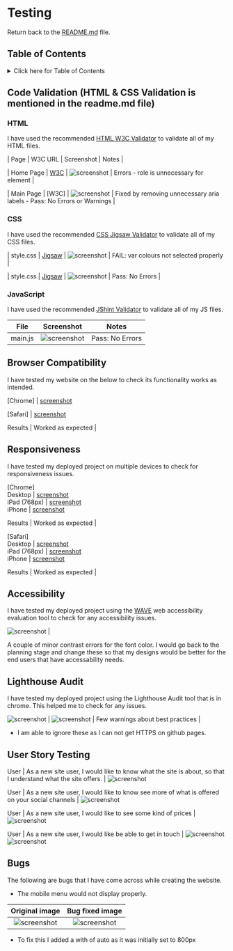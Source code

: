 # Testing

Return back to the [README.md](README.md) file.

## Table of Contents

<details>
<summary>Click here for Table of Contents</summary>

- [Code Validation](#code-validation)

  - [HTML](#html)
  - [CSS](#css)
  - [JavaScript](#javascript)

- [Browser Compatibility](#browser-compatibility)

- [Responsiveness](#responsiveness)

- [Accessibility](#accessibility)

- [Lighthouse Audit](#lighthouse-audit)

- [User Story Testing](#user-story-testing)

- [Bugs](#bugs)

</details>

## Code Validation (HTML & CSS Validation is mentioned in the readme.md file)

### HTML

I have used the recommended [HTML W3C Validator](https://validator.w3.org) to validate all of my HTML files.

| Page | W3C URL | Screenshot | Notes |

| Home Page | [W3C](https://validator.w3.org/nu/?doc=https%3A%2F%2Fmr-aust1n.github.io%2Fmilestone-project-one%2Findex.html) |
![screenshot](documentation/validator/validate.png) | Errors - role is unnecessary for element |

| Main Page | [W3C] | ![screenshot](documentation/validator/validate_1.png) | Fixed by removing unnecessary aria labels - Pass: No Errors or Warnings |

### CSS

I have used the recommended [CSS Jigsaw Validator](https://jigsaw.w3.org/css-validator) to validate all of my CSS files.

| style.css | [Jigsaw](https://jigsaw.w3.org/css-validator/validator?uri=https%3A%2F%2Fmr-aust1n.github.io%2Fmilestone-project-one%2Findex.html&profile=css3svg&usermedium=all&warning=1&vextwarning=&lang=en) | ![screenshot](/documentation/validator/css_fail.png) | FAIL: var colours not selected properly |

| style.css | [Jigsaw](https://jigsaw.w3.org/css-validator/validator?uri=https%3A%2F%2Fmr-aust1n.github.io%2Fmilestone-project-one%2Findex.html&profile=css3svg&usermedium=all&warning=1&vextwarning=&lang=en) | ![screenshot](/documentation/validator/css_pass.png) | Pass: No Errors |

### JavaScript

I have used the recommended [JShint Validator](https://jshint.com) to validate all of my JS files.

|  File   |                     Screenshot                     |      Notes      |
| :-----: | :------------------------------------------------: | :-------------: |
| main.js | ![screenshot](documentation/validator/js_pass.png) | Pass: No Errors |

## Browser Compatibility

I have tested my website on the below to check its functionality works as intended.

[Chrome] | [screenshot](documentation/browser/chrome.png)

[Safari] | [screenshot](documentation/browser/safari.png)

Results | Worked as expected |

## Responsiveness

I have tested my deployed project on multiple devices to check for responsiveness issues.

[Chrome]  
Desktop | [screenshot](documentation/browser/chrome.png)  
iPad (768px) | [screenshot](documentation/browser/chrome_ipad.png)  
iPhone | [screenshot](documentation/browser/chrome_iphone.png)

Results | Worked as expected |

[Safari]  
Desktop | [screenshot](documentation/browser/safari.png)  
iPad (768px) | [screenshot](documentation/browser/safari_ipad.png)  
iPhone | [screenshot](documentation/browser/safari_phone.png)

Results | Worked as expected |

## Accessibility

I have tested my deployed project using the [WAVE](https://wave.webaim.org/report#/https://mr-aust1n.github.io/milestone-project-one/index.html) web accessibility evaluation tool to check for any accessibility issues.

![screenshot](documentation/browser/wave.png) |

A couple of minor contrast errors for the font color. I would go back to the planning stage and change these so that my designs would be better for the end users that have accessability needs.

## Lighthouse Audit

I have tested my deployed project using the Lighthouse Audit tool that is in chrome. This helped me to check for any issues.

![screenshot](documentation/browser/lighthouse.png) | ![screenshot](documentation/browser/lighthouse_errors.png) | Few warnings about best practices |

- I am able to ignore these as I can not get HTTPS on github pages.

## User Story Testing

User | As a new site user, I would like to know what the site is about, so that I understand what the site offers. |
![screenshot](documentation/browser/users1.png)

User | As a new site user, I would like to know see more of what is offered on your social channels |
![screenshot](documentation/browser/sociaMedia.png)

User | As a new site user, I would like to see some kind of prices |
![screenshot](documentation/browser/prices.png)

User | As a new site user, I would like be able to get in touch |
![screenshot](documentation/browser/contact_form.png) ![screenshot](documentation/browser/call_now.png)

## Bugs

The following are bugs that I have come across while creating the website.

- The mobile menu would not display properly.

|              Original image               |                Bug fixed image                |
| :---------------------------------------: | :-------------------------------------------: |
| ![screenshot](documentation/bugs/bug.png) | ![screenshot](documentation/bugs/bug_fix.png) |

- To fix this I added a with of auto as it was initially set to 800px
